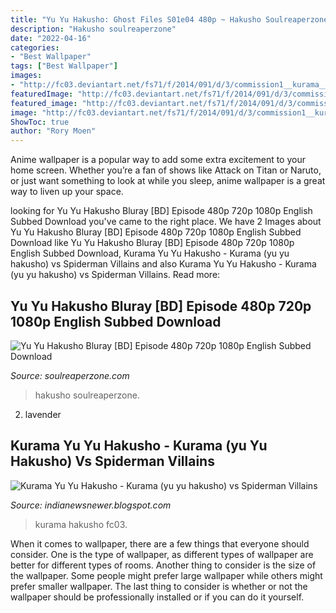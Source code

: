 ```yaml
---
title: "Yu Yu Hakusho: Ghost Files S01e04 480p ~ Hakusho Soulreaperzone"
description: "Hakusho soulreaperzone"
date: "2022-04-16"
categories:
- "Best Wallpaper"
tags: ["Best Wallpaper"]
images:
- "http://fc03.deviantart.net/fs71/f/2014/091/d/3/commission1__kurama___yu_yu_hakusho_by_suishae-d7cn89p.jpg"
featuredImage: "http://fc03.deviantart.net/fs71/f/2014/091/d/3/commission1__kurama___yu_yu_hakusho_by_suishae-d7cn89p.jpg"
featured_image: "http://fc03.deviantart.net/fs71/f/2014/091/d/3/commission1__kurama___yu_yu_hakusho_by_suishae-d7cn89p.jpg"
image: "http://fc03.deviantart.net/fs71/f/2014/091/d/3/commission1__kurama___yu_yu_hakusho_by_suishae-d7cn89p.jpg"
ShowToc: true
author: "Rory Moen"
---
```



Anime wallpaper is a popular way to add some extra excitement to your home screen. Whether you’re a fan of shows like Attack on Titan or Naruto, or just want something to look at while you sleep, anime wallpaper is a great way to liven up your space.

	

		
looking for Yu Yu Hakusho Bluray [BD] Episode 480p 720p 1080p English Subbed Download you've came to the right place. We have 2 Images about Yu Yu Hakusho Bluray [BD] Episode 480p 720p 1080p English Subbed Download like Yu Yu Hakusho Bluray [BD] Episode 480p 720p 1080p English Subbed Download, Kurama Yu Yu Hakusho - Kurama (yu yu hakusho) vs Spiderman Villains and also Kurama Yu Yu Hakusho - Kurama (yu yu hakusho) vs Spiderman Villains. Read more:
		
    
## Yu Yu Hakusho Bluray [BD] Episode 480p 720p 1080p English Subbed Download

<img loading=lazy src="https://www.soulreaperzone.com/images/Yu-Yu-Hakusho.jpg" onerror="this.onerror=null;this.src='https://tse4.mm.bing.net/th?id=OIP.9VSpMI2fl8CymtLcCyD0oAAAAA&amp;pid=15.1';" alt="Yu Yu Hakusho Bluray [BD] Episode 480p 720p 1080p English Subbed Download">

_Source: soulreaperzone.com_

>hakusho soulreaperzone. 

	

2. lavender 

    
## Kurama Yu Yu Hakusho - Kurama (yu Yu Hakusho) Vs Spiderman Villains

<img loading=lazy src="http://fc03.deviantart.net/fs71/f/2014/091/d/3/commission1__kurama___yu_yu_hakusho_by_suishae-d7cn89p.jpg" onerror="this.onerror=null;this.src='https://tse3.mm.bing.net/th?id=OIP.3LSi4ZEmFonPuiNAwaPyvgHaKp&amp;pid=15.1';" alt="Kurama Yu Yu Hakusho - Kurama (yu yu hakusho) vs Spiderman Villains">

_Source: indianewsnewer.blogspot.com_

>kurama hakusho fc03. 

	

When it comes to wallpaper, there are a few things that everyone should consider. One is the type of wallpaper, as different types of wallpaper are better for different types of rooms. Another thing to consider is the size of the wallpaper. Some people might prefer large wallpaper while others might prefer smaller wallpaper. The last thing to consider is whether or not the wallpaper should be professionally installed or if you can do it yourself.

